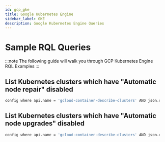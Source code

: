 ```yaml
---
id: gcp_gke
title: Google Kubernetes Engine
sidebar_label: GKE
description: Google Kubernetes Engine Queries
---
```


# Sample RQL Queries

:::note
The following guide will walk you through GCP Kubernetes Engine RQL Examples
:::

## List Kubernetes clusters which have "Automatic node repair" disabled 

```bash
config where api.name = 'gcloud-container-describe-clusters' AND json.rule = nodePools[*].management.autoRepair does not exists or nodePools[*].management.autoRepair any false 
```

## List Kubernetes clusters which have "Automatic node upgrades" disabled

```bash
config where api.name = 'gcloud-container-describe-clusters' AND json.rule = nodePools[*].management.autoUpgrade does not exist or nodePools[*].management.autoUpgrade any false
```